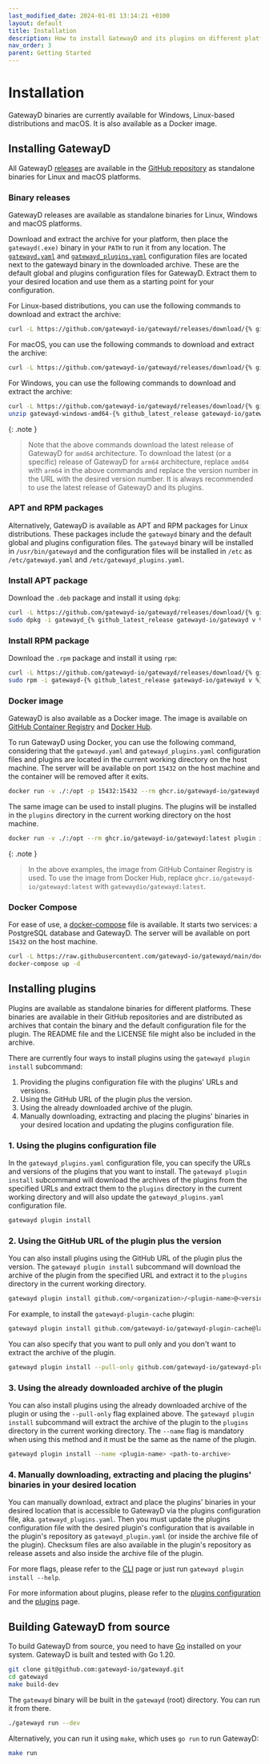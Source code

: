 ```yaml
---
last_modified_date: 2024-01-01 13:14:21 +0100
layout: default
title: Installation
description: How to install GatewayD and its plugins on different platforms and how to build it from source.
nav_order: 3
parent: Getting Started
---
```


# Installation

GatewayD binaries are currently available for Windows, Linux-based distributions and macOS. It is also available as a Docker image.

## Installing GatewayD

All GatewayD [releases](https://github.com/gatewayd-io/gatewayd/releases) are available in the [GitHub repository](https://github.com/gatewayd-io/gatewayd) as standalone binaries for Linux and macOS platforms.

### Binary releases

GatewayD releases are available as standalone binaries for Linux, Windows and macOS platforms.

Download and extract the archive for your platform, then place the `gatewayd(.exe)` binary in your `PATH` to run it from any location. The [`gatewayd.yaml`](/using-gatewayd/configuration#global-configuration) and [`gatewayd_plugins.yaml`](/using-gatewayd/configuration#plugins-configuration) configuration files are located next to the gatewayd binary in the downloaded archive. These are the default global and plugins configuration files for GatewayD. Extract them to your desired location and use them as a starting point for your configuration.

For Linux-based distributions, you can use the following commands to download and extract the archive:

```bash
curl -L https://github.com/gatewayd-io/gatewayd/releases/download/{% github_latest_release gatewayd-io/gatewayd %}/gatewayd-linux-amd64-{% github_latest_release gatewayd-io/gatewayd %}.tar.gz | tar zxvf -
```

For macOS, you can use the following commands to download and extract the archive:

```bash
curl -L https://github.com/gatewayd-io/gatewayd/releases/download/{% github_latest_release gatewayd-io/gatewayd %}/gatewayd-darwin-amd64-{% github_latest_release gatewayd-io/gatewayd %}.tar.gz | tar zxvf -
```

For Windows, you can use the following commands to download and extract the archive:

```bash
curl -L https://github.com/gatewayd-io/gatewayd/releases/download/{% github_latest_release gatewayd-io/gatewayd %}/gatewayd-windows-amd64-{% github_latest_release gatewayd-io/gatewayd %}.zip -o gatewayd-windows-amd64-{% github_latest_release gatewayd-io/gatewayd %}.zip
unzip gatewayd-windows-amd64-{% github_latest_release gatewayd-io/gatewayd %}.zip -d gatewayd
```

{: .note }
> Note that the above commands download the latest release of GatewayD for `amd64` architecture. To download the latest (or a specific) release of GatewayD for `arm64` architecture, replace `amd64` with `arm64` in the above commands and replace the version number in the URL with the desired version number. It is always recommended to use the latest release of GatewayD and its plugins.

### APT and RPM packages

Alternatively, GatewayD is available as APT and RPM packages for Linux distributions. These packages include the `gatewayd` binary and the default global and plugins configuration files. The `gatewayd` binary will be installed in `/usr/bin/gatewayd` and the configuration files will be installed in `/etc` as `/etc/gatewayd.yaml` and `/etc/gatewayd_plugins.yaml`.

### Install APT package

Download the `.deb` package and install it using `dpkg`:

```bash
curl -L https://github.com/gatewayd-io/gatewayd/releases/download/{% github_latest_release gatewayd-io/gatewayd %}/gatewayd_{% github_latest_release gatewayd-io/gatewayd v %}_amd64.deb -o gatewayd_{% github_latest_release gatewayd-io/gatewayd v %}_amd64.deb
sudo dpkg -i gatewayd_{% github_latest_release gatewayd-io/gatewayd v %}_amd64.deb
```

### Install RPM package

Download the `.rpm` package and install it using `rpm`:

```bash
curl -L https://github.com/gatewayd-io/gatewayd/releases/download/{% github_latest_release gatewayd-io/gatewayd %}/gatewayd-{% github_latest_release gatewayd-io/gatewayd v %}-1.x86_64.rpm -o gatewayd-{% github_latest_release gatewayd-io/gatewayd v %}-1.x86_64.rpm
sudo rpm -i gatewayd-{% github_latest_release gatewayd-io/gatewayd v %}-1.x86_64.rpm
```

### Docker image

GatewayD is also available as a Docker image. The image is available on [GitHub Container Registry](https://ghcr.io/gatewayd-io/gatewayd:latest) and [Docker Hub](https://hub.docker.com/r/gatewaydio/gatewayd).

To run GatewayD using Docker, you can use the following command, considering that the `gatewayd.yaml` and `gatewayd_plugins.yaml` configuration files and plugins are located in the current working directory on the host machine. The server will be available on port `15432` on the host machine and the container will be removed after it exits.

```bash
docker run -v ./:/opt -p 15432:15432 --rm ghcr.io/gatewayd-io/gatewayd:latest run --config /opt/gatewayd.yaml --plugins-config /opt/gatewayd_plugins.yaml
```

The same image can be used to install plugins. The plugins will be installed in the `plugins` directory in the current working directory on the host machine.

```bash
docker run -v ./:/opt --rm ghcr.io/gatewayd-io/gatewayd:latest plugin install github.com/<organization>/<plugin-name>@<version> --plugins-config /opt/gatewayd_plugins.yaml
```

{: .note }
> In the above examples, the image from GitHub Container Registry is used. To use the image from Docker Hub, replace `ghcr.io/gatewayd-io/gatewayd:latest` with `gatewaydio/gatewayd:latest`.

### Docker Compose

For ease of use, a [docker-compose](https://github.com/gatewayd-io/gatewayd/blob/main/docker-compose.yaml) file is available. It starts two services: a PostgreSQL database and GatewayD. The server will be available on port `15432` on the host machine.

```bash
curl -L https://raw.githubusercontent.com/gatewayd-io/gatewayd/main/docker-compose.yaml -o docker-compose.yaml
docker-compose up -d
```

## Installing plugins

Plugins are available as standalone binaries for different platforms. These binaries are available in their GitHub repositories and are distributed as archives that contain the binary and the default configuration file for the plugin. The README file and the LICENSE file might also be included in the archive.

There are currently four ways to install plugins using the `gatewayd plugin install` subcommand:

1. Providing the plugins configuration file with the plugins' URLs and versions.
2. Using the GitHub URL of the plugin plus the version.
3. Using the already downloaded archive of the plugin.
4. Manually downloading, extracting and placing the plugins' binaries in your desired location and updating the plugins configuration file.

### 1. Using the plugins configuration file

In the `gatewayd_plugins.yaml` configuration file, you can specify the URLs and versions of the plugins that you want to install. The `gatewayd plugin install` subcommand will download the archives of the plugins from the specified URLs and extract them to the `plugins` directory in the current working directory and will also update the `gatewayd_plugins.yaml` configuration file.

```bash
gatewayd plugin install
```

### 2. Using the GitHub URL of the plugin plus the version

You can also install plugins using the GitHub URL of the plugin plus the version. The `gatewayd plugin install` subcommand will download the archive of the plugin from the specified URL and extract it to the `plugins` directory in the current working directory.

```bash
gatewayd plugin install github.com/<organization>/<plugin-name>@<version>
```

For example, to install the `gatewayd-plugin-cache` plugin:

```bash
gatewayd plugin install github.com/gatewayd-io/gatewayd-plugin-cache@latest
```

You can also specify that you want to pull only and you don't want to extract the archive of the plugin.

```bash
gatewayd plugin install --pull-only github.com/gatewayd-io/gatewayd-plugin-cache@latest
```

### 3. Using the already downloaded archive of the plugin

You can also install plugins using the already downloaded archive of the plugin or using the `--pull-only` flag explained above. The `gatewayd plugin install` subcommand will extract the archive of the plugin to the `plugins` directory in the current working directory. The `--name` flag is mandatory when using this method and it must be the same as the name of the plugin.

```bash
gatewayd plugin install --name <plugin-name> <path-to-archive>
```

### 4. Manually downloading, extracting and placing the plugins' binaries in your desired location

You can manually download, extract and place the plugins' binaries in your desired location that is accessible to GatewayD via the plugins configuration file, aka. `gatewayd_plugins.yaml`. Then you must update the plugins configuration file with the desired plugin's configuration that is available in the plugin's repository as `gatewayd_plugin.yaml` (or inside the archive file of the plugin). Checksum files are also available in the plugin's repository as release assets and also inside the archive file of the plugin.

For more flags, please refer to the [CLI](/using-gatewayd/CLI) page or just run `gatewayd plugin install --help`.

For more information about plugins, please refer to the [plugins configuration](/using-gatewayd/plugins-configuration/plugins-configuration) and the [plugins](/using-plugins/plugins) page.

## Building GatewayD from source

To build GatewayD from source, you need to have [Go](https://golang.org/doc/install) installed on your system. GatewayD is built and tested with Go 1.20.

```bash
git clone git@github.com:gatewayd-io/gatewayd.git
cd gatewayd
make build-dev
```

The `gatewayd` binary will be built in the `gatewayd` (root) directory. You can run it from there.

```bash
./gatewayd run --dev
```

Alternatively, you can run it using `make`, which uses `go run` to run GatewayD:

```bash
make run
```
